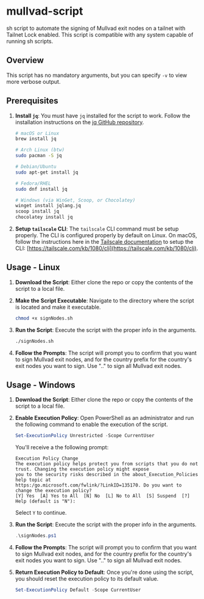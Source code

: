 # mullvad-script
sh script to automate the signing of Mullvad exit nodes on a tailnet with Tailnet Lock enabled. This script is compatible with any system capable of running sh scripts.

## Overview
This script has no mandatory arguments, but you can specify `-v` to view more verbose output.

## Prerequisites

1. **Install `jq`**: You must have `jq` installed for the script to work. Follow the installation instructions on the [jq GitHub repository](https://jqlang.github.io/jq/download/).

    ```bash
    # macOS or Linux
    brew install jq

    # Arch Linux (btw)
    sudo pacman -S jq

    # Debian/Ubuntu
    sudo apt-get install jq

    # Fedora/RHEL
    sudo dnf install jq

    # Windows (via WinGet, Scoop, or Chocolatey)
    winget install jqlang.jq
    scoop install jq
    chocolatey install jq
    ```
2. **Setup `tailscale` CLI**: The `tailscale` CLI command must be setup properly. The CLI is configured properly by default on Linux. On macOS, follow the instructions here in the [Tailscale documentation](https://tailscale.com/kb/1080/cli?tab=macos) to setup the CLI: [https://tailscale.com/kb/1080/cli](https://tailscale.com/kb/1080/cli).

## Usage - Linux
1. **Download the Script**: Either clone the repo or copy the contents of the script to a local file.

2. **Make the Script Executable**: Navigate to the directory where the script is located and make it executable.

    ```bash
    chmod +x signNodes.sh
    ```

3. **Run the Script**: Execute the script with the proper info in the arguments.

    ```bash
    ./signNodes.sh
    ```

4. **Follow the Prompts**: The script will prompt you to confirm that you want to sign Mullvad exit nodes, and for the country prefix for the country's exit nodes you want to sign. Use ".." to sign all Mullvad exit nodes.

## Usage - Windows
1. **Download the Script**: Either clone the repo or copy the contents of the script to a local file.

2. **Enable Execution Policy**: Open PowerShell as an administrator and run the following command to enable the execution of the script.

    ```powershell
    Set-ExecutionPolicy Unrestricted -Scope CurrentUser
    ```
    You'll receive a the following prompt:  

    ```
    Execution Policy Change
    The execution policy helps protect you from scripts that you do not trust. Changing the execution policy might expose
    you to the security risks described in the about_Execution_Policies help topic at
    https:/go.microsoft.com/fwlink/?LinkID=135170. Do you want to change the execution policy?
    [Y] Yes  [A] Yes to All  [N] No  [L] No to All  [S] Suspend  [?] Help (default is "N"):
    ```

    Select `Y` to continue.

3. **Run the Script**: Execute the script with the proper info in the arguments.

    ```powershell
    .\signNodes.ps1
    ```
4. **Follow the Prompts**: The script will prompt you to confirm that you want to sign Mullvad exit nodes, and for the country prefix for the country's exit nodes you want to sign. Use ".." to sign all Mullvad exit nodes.

5. **Return Execution Policy to Default**: Once you're done using the script, you should reset the execution policy to its default value.

    ```powershell
    Set-ExecutionPolicy Default -Scope CurrentUser
    ```
